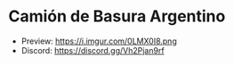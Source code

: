 # Camión de Basura Argentino

- Preview: https://i.imgur.com/0LMX0I8.png
- Discord:  https://discord.gg/Vh2Pjan9rf